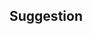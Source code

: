 ﻿---
name: 🗣 Suggestion
about: For your Ideas or Requests
---

## Suggestion
<!-- Describe your Suggestion/Idea in detail. -->

<!-- Attach Screenshots and Drawings if needed. -->
